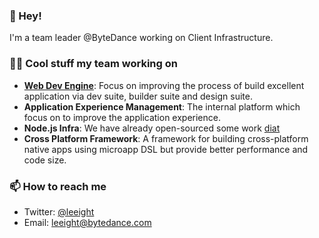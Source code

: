 <!--
**leeight/leeight** is a ✨ _special_ ✨ repository because its `README.md` (this file) appears on your GitHub profile.

Here are some ideas to get you started:

- 🔭 I’m currently working on ...
- 🌱 I’m currently learning ...
- 👯 I’m looking to collaborate on ...
- 🤔 I’m looking for help with ...
- 💬 Ask me about ...
- 📫 How to reach me: ...
- 😄 Pronouns: ...
- ⚡ Fun fact: ...
-->

### 👋 Hey! 

I'm a team leader @ByteDance working on Client Infrastructure. 

### 👨‍💻 Cool stuff my team working on

- **[Web Dev Engine](https://zhuanlan.zhihu.com/p/88616149)**: Focus on improving the process of build excellent application via dev suite, builder suite and design suite.
- **Application Experience Management**: The internal platform which focus on to improve the application experience.
- **Node.js Infra**: We have already open-sourced some work [diat](https://github.com/bytedance/diat)
- **Cross Platform Framework**: A framework for building cross-platform native apps using microapp DSL but provide better performance and code size.

### 📫 How to reach me

- Twitter: [@leeight](https://twitter.com/leeight)
- Email: [leeight@bytedance.com](mailto:leeight@bytedance.com)
